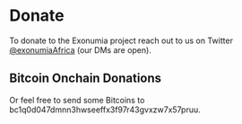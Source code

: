 # Donate 

To donate to the Exonumia project reach out to us on Twitter [@exonumiaAfrica](https://twitter.com/exonumiaAfrica) (our DMs are open).

## Bitcoin Onchain Donations

Or feel free to send some Bitcoins to bc1q0d047dmnn3hwseeffx3f97r43gvxzw7x57pruu.



